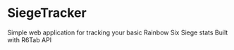 # SiegeTracker
Simple web application for tracking your basic Rainbow Six Siege stats
Built with R6Tab API

